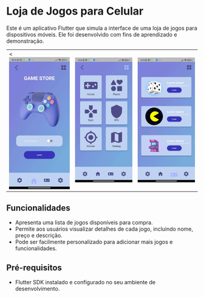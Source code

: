 # Loja de Jogos para Celular

Este é um aplicativo Flutter que simula a interface de uma loja de jogos para dispositivos móveis. Ele foi desenvolvido com fins de aprendizado e demonstração.

<table>
  <tr>
    <td><<img src="lib/screenshots/screenshot1.jpg" alt="Captura de tela da Loja de Jogos" width="230"></td>
    <td><img src="lib/screenshots/screenshot2.jpg" alt="Captura de tela da Loja de Jogos" width="230"></td>
    <td><img src="lib/screenshots/screenshot3.jpg" alt="Captura de tela da Loja de Jogos" width="230"></td>
  </tr>
</table>

## Funcionalidades

- Apresenta uma lista de jogos disponíveis para compra.
- Permite aos usuários visualizar detalhes de cada jogo, incluindo nome, preço e descrição.
- Pode ser facilmente personalizado para adicionar mais jogos e funcionalidades.

## Pré-requisitos

- Flutter SDK instalado e configurado no seu ambiente de desenvolvimento.
